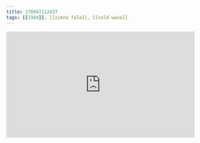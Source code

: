```yaml
---
title: 176947112437
tags: [[1984]], [[zimna fala]], [[cold wave]]
---
```

<iframe allow="accelerometer; autoplay; clipboard-write; encrypted-media; gyroscope; picture-in-picture" allowfullscreen="" frameborder="0" height="281" id="youtube_iframe" src="https://www.youtube.com/embed/g_QHytUuaMY?feature=oembed&amp;enablejsapi=1&amp;origin=https://safe.txmblr.com&amp;wmode=opaque" width="500"></iframe>